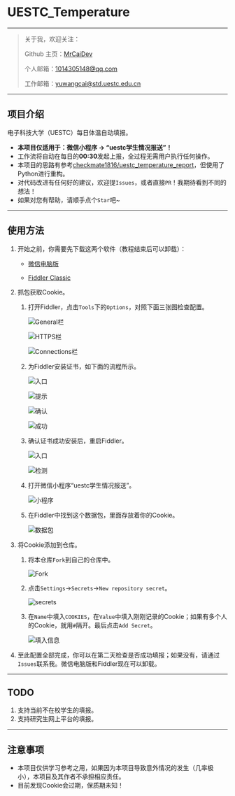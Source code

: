 # UESTC_Temperature

---

> 关于我，欢迎关注：
>
> Github 主页：[MrCaiDev](https://github.com/MrCaiDev)
>
> 个人邮箱：1014305148@qq.com
>
> 工作邮箱：yuwangcai@std.uestc.edu.cn

---

## 项目介绍

电子科技大学（UESTC）每日体温自动填报。

- **本项目仅适用于：微信小程序 ->  “uestc学生情况报送”！**
- 工作流将自动在每日的**00:30**发起上报，全过程无需用户执行任何操作。
- 本项目的思路有参考[checkmate1816/uestc_temperature_report](https://github.com/checkmate1816/uestc_temperature_report)，但使用了Python进行重构。
- 对代码改进有任何好的建议，欢迎提`Issues`，或者直接`PR`！我期待看到不同的想法！
- 如果对您有帮助，请顺手点个`Star`吧~

---

## 使用方法

1. 开始之前，你需要先下载这两个软件（教程结束后可以卸载）：

     - [微信电脑版](https://dldir1.qq.com/weixin/Windows/WeChatSetup.exe)

     - [Fiddler Classic](https://telerik-fiddler.s3.amazonaws.com/fiddler/FiddlerSetup.exe)

2. 抓包获取Cookie。

     1. 打开Fiddler，点击`Tools`下的`Options`，对照下面三张图检查配置。

          ![General栏](https://raw.githubusercontent.com/MrCaiDev/uestc_temperature/master/tutorial_images/1.png)

          ![HTTPS栏](https://raw.githubusercontent.com/MrCaiDev/uestc_temperature/master/tutorial_images/2.png)

          ![Connections栏](https://raw.githubusercontent.com/MrCaiDev/uestc_temperature/master/tutorial_images/3.png)

     2. 为Fiddler安装证书，如下面的流程所示。

          ![入口](https://raw.githubusercontent.com/MrCaiDev/uestc_temperature/master/tutorial_images/4.png)

          ![提示](https://raw.githubusercontent.com/MrCaiDev/uestc_temperature/master/tutorial_images/5.png)

          ![确认](https://raw.githubusercontent.com/MrCaiDev/uestc_temperature/master/tutorial_images/6.png)

          ![成功](https://raw.githubusercontent.com/MrCaiDev/uestc_temperature/master/tutorial_images/7.png)

     3. 确认证书成功安装后，重启Fiddler。

          ![入口](https://raw.githubusercontent.com/MrCaiDev/uestc_temperature/master/tutorial_images/8.png)

          ![检测](https://raw.githubusercontent.com/MrCaiDev/uestc_temperature/master/tutorial_images/9.png)

     4. 打开微信小程序“uestc学生情况报送”。

          ![小程序](https://raw.githubusercontent.com/MrCaiDev/uestc_temperature/master/tutorial_images/10.png)

     5. 在Fiddler中找到这个数据包，里面存放着你的Cookie。

          ![数据包](https://raw.githubusercontent.com/MrCaiDev/uestc_temperature/master/tutorial_images/11.png)

3. 将Cookie添加到仓库。

     1. 将本仓库`Fork`到自己的仓库中。

          ![Fork](https://raw.githubusercontent.com/MrCaiDev/uestc_temperature/master/tutorial_images/14.png)

     2. 点击`Settings`→`Secrets`→`New repository secret`。

          ![secrets](https://raw.githubusercontent.com/MrCaiDev/uestc_temperature/master/tutorial_images/12.png)

     3. 在`Name`中填入`COOKIES`，在`Value`中填入刚刚记录的Cookie；如果有多个人的Cookie，就用`#`隔开。最后点击`Add Secret`。

          ![填入信息](https://raw.githubusercontent.com/MrCaiDev/uestc_temperature/master/tutorial_images/13.png)

4. 至此配置全部完成，你可以在第二天检查是否成功填报；如果没有，请通过`Issues`联系我。微信电脑版和Fiddler现在可以卸载。

---

## TODO

1. 支持当前不在校学生的填报。
2. 支持研究生网上平台的填报。

---

## 注意事项

- 本项目仅供学习参考之用，如果因为本项目导致意外情况的发生（几率极小），本项目及其作者不承担相应责任。
- 目前发现Cookie会过期，保质期未知！
